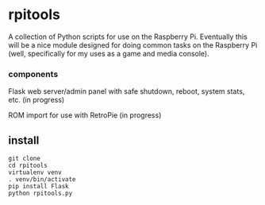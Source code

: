 # rpitools


A collection of Python scripts for use on the Raspberry Pi.  Eventually this will be a nice module designed for doing common
tasks on the Raspberry Pi (well, specifically for my uses as a game and media console).

### components

Flask web server/admin panel with safe shutdown, reboot, system stats, etc. (in progress)

ROM import for use with RetroPie (in progress)

## install

    git clone
    cd rpitools
    virtualenv venv
    . venv/bin/activate
    pip install Flask
    python rpitools.py

    
